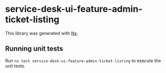 # service-desk-ui-feature-admin-ticket-listing

This library was generated with [Nx](https://nx.dev).

## Running unit tests

Run `nx test service-desk-ui-feature-admin-ticket-listing` to execute the unit tests.
